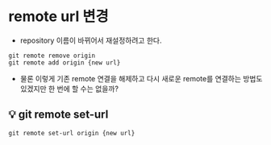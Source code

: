 # remote url 변경
- repository 이름이 바뀌어서 재설정하려고 한다.
```git
git remote remove origin
git remote add origin {new url}
```
- 물론 이렇게 기존 remote 연결을 해제하고 다시 새로운 remote를 연결하는 방법도 있겠지만
한 번에 할 수는 없을까?
  
## 💡 git remote set-url
```git
git remote set-url origin {new url}
```
